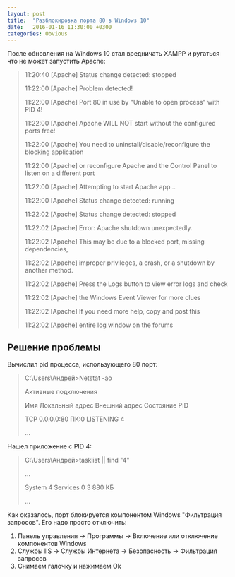 ```yaml
---
layout: post
title:  "Разблокировка порта 80 в Windows 10"
date:   2016-01-16 11:30:00 +0300
categories: Obvious
---
```


После обновления на Windows 10 стал вредничать XAMPP и ругаться что не может запустить Apache:

> 11:20:40  [Apache]     Status change detected: stopped
>
> 11:22:00  [Apache]     Problem detected!
>
> 11:22:00  [Apache]     Port 80 in use by "Unable to open process" with PID 4!
>
> 11:22:00  [Apache]     Apache WILL NOT start without the configured ports free!
>
> 11:22:00  [Apache]     You need to uninstall/disable/reconfigure the blocking application
>
> 11:22:00  [Apache]     or reconfigure Apache and the Control Panel to listen on a different port
>
> 11:22:00  [Apache]     Attempting to start Apache app...
>
> 11:22:00  [Apache]     Status change detected: running
>
> 11:22:02  [Apache]     Status change detected: stopped
>
> 11:22:02  [Apache]     Error: Apache shutdown unexpectedly.
>
> 11:22:02  [Apache]     This may be due to a blocked port, missing dependencies, 
>
> 11:22:02  [Apache]     improper privileges, a crash, or a shutdown by another method.
>
> 11:22:02  [Apache]     Press the Logs button to view error logs and check
>
> 11:22:02  [Apache]     the Windows Event Viewer for more clues
>
> 11:22:02  [Apache]     If you need more help, copy and post this
>
> 11:22:02  [Apache]     entire log window on the forums

## Решение проблемы

Вычислил pid процесса, использующего 80 порт:

> C:\Users\Андрей>Netstat -ao
> 
> Активные подключения
> 
>   Имя    Локальный адрес        Внешний адрес          Состояние       PID
>
>   TCP    0.0.0.0:80             ПК:0                   LISTENING       4
>
> ...

Нашел приложение с PID 4:

> C:\Users\Андрей>tasklist || find "4"
>
> ...
>
> System                           4 Services                   0     3 880 КБ
>
> ...

Как оказалось, порт блокируется компонентом Windows "Фильтрация запросов". Его надо просто отключить:

1. Панель управления -> Программы -> Включение или отключение компонентов Windows
2. Службы IIS -> Службы Интернета -> Безопасность -> Фильтрация запросов
3. Снимаем галочку и нажимаем Ok